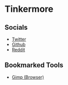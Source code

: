 # Tinkermore
## Socials
- [Twitter](https://twitter.com/tinkermorecity)
- [Github](https://github.com/TinkermoreCity)
- [Reddit](https://www.reddit.com/user/TinkermoreCity)

## Bookmarked Tools
- [Gimp (Browser)](https://fixthephoto.com/online-gimp-editor.html)
